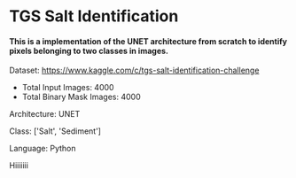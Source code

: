 # TGS Salt Identification

#### This is a implementation of the UNET architecture from scratch to identify pixels belonging to two classes in images.


Dataset: https://www.kaggle.com/c/tgs-salt-identification-challenge
* Total Input Images: 4000
* Total Binary Mask Images: 4000

Architecture: UNET

Class: ['Salt', 'Sediment']

Language: Python


Hiiiiiii
